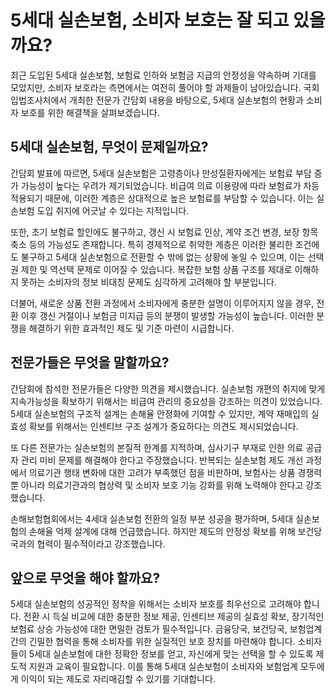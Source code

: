 # 5세대 실손보험, 소비자 보호는 잘 되고 있을까요?

최근 도입된 5세대 실손보험,  보험료 인하와 보험금 지급의 안정성을 약속하며 기대를 모았지만,  소비자 보호라는 측면에서는 여전히 풀어야 할 과제들이 남아있습니다.  국회입법조사처에서 개최한 전문가 간담회 내용을 바탕으로, 5세대 실손보험의 현황과 소비자 보호를 위한 해결책을 살펴보겠습니다.


## 5세대 실손보험, 무엇이 문제일까요?

간담회 발표에 따르면, 5세대 실손보험은 고령층이나 만성질환자에게는 보험료 부담 증가 가능성이 높다는 우려가 제기되었습니다. 비급여 의료 이용량에 따라 보험료가 차등 적용되기 때문에,  이러한 계층은 상대적으로 높은 보험료를 부담할 수 있습니다. 이는 실손보험 도입 취지에 어긋날 수 있다는 지적입니다.

또한, 초기 보험료 할인에도 불구하고, 갱신 시 보험료 인상, 계약 조건 변경, 보장 항목 축소 등의 가능성도 존재합니다. 특히 경제적으로 취약한 계층은 이러한 불리한 조건에도 불구하고  5세대 실손보험으로 전환할 수 밖에 없는 상황에 놓일 수 있으며, 이는 선택권 제한 및 역선택 문제로 이어질 수 있습니다.  복잡한 보험 상품 구조를 제대로 이해하지 못하는 소비자의 정보 비대칭 문제도 심각하게 고려해야 할 부분입니다.

더불어, 새로운 상품 전환 과정에서 소비자에게 충분한 설명이 이루어지지 않을 경우,  전환 이후 갱신 거절이나 보험금 미지급 등의 분쟁이 발생할 가능성이 높습니다.  이러한 분쟁을 해결하기 위한 효과적인 제도 및 기준 마련이 시급합니다.


## 전문가들은 무엇을 말할까요?

간담회에 참석한 전문가들은 다양한 의견을 제시했습니다.  실손보험 개편의 취지에 맞게 지속가능성을 확보하기 위해서는 비급여 관리의 중요성을 강조하는 의견이 있었습니다. 5세대 실손보험의 구조적 설계는 손해율 안정화에 기여할 수 있지만, 계약 재매입의 실효성 확보를 위해서는 인센티브 구조 설계가 중요하다는 의견도 제시되었습니다.

또 다른 전문가는 실손보험의 본질적 한계를 지적하며, 심사기구 부재로 인한 의료 공급자 관리 미비 문제를 해결해야 한다고 주장했습니다.  반복되는 실손보험 제도 개선 과정에서 의료기관 행태 변화에 대한 고려가 부족했던 점을 비판하며, 보험사는 상품 경쟁력뿐 아니라 의료기관과의 협상력 및 소비자 보호 기능 강화를 위해 노력해야 한다고 강조했습니다.

손해보험협회에서는 4세대 실손보험 전환의 일정 부분 성공을 평가하며, 5세대 실손보험의 손해율 억제 설계에 대해 언급했습니다. 하지만 제도의 안정성 확보를 위해 보건당국과의 협력이 필수적이라고 강조했습니다.


## 앞으로 무엇을 해야 할까요?

5세대 실손보험의 성공적인 정착을 위해서는 소비자 보호를 최우선으로 고려해야 합니다.  전환 시 득실 비교에 대한 충분한 정보 제공, 인센티브 제공의 실효성 확보, 장기적인 보험료 상승 가능성에 대한 면밀한 검토가 필수적입니다.  금융당국, 보건당국, 보험업계 간의 긴밀한 협력을 통해 소비자를 위한 실질적인 보호 장치를 마련해야 합니다.  소비자들이 5세대 실손보험에 대한 정확한 정보를 얻고, 자신에게 맞는 선택을 할 수 있도록 제도적 지원과 교육이 필요합니다.  이를 통해 5세대 실손보험이 소비자와 보험업계 모두에게 이익이 되는 제도로 자리매김할 수 있기를 기대합니다.